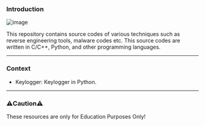### Introduction

![image](https://github.com/user-attachments/assets/c8086442-6f6a-4f14-b603-a84a76258716)


This repository contains source codes of various techniques such as reverse engineering tools, malware codes etc. 
This source codes are written in C/C++, Python, and other programming languages.

---

### Context

* Keylogger: Keylogger in Python.

---

### ⚠️Caution⚠️

These resources are only for Education Purposes Only!
